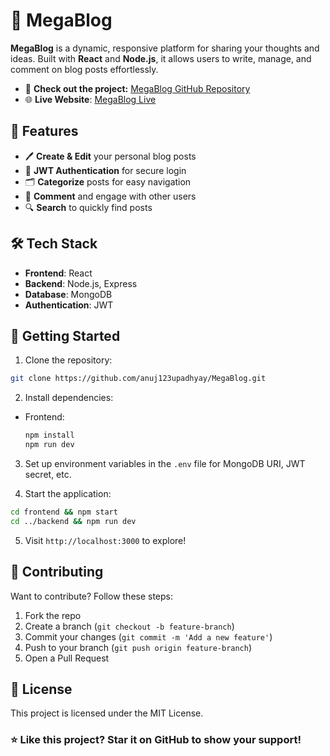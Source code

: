 # 📝 MegaBlog

**MegaBlog** is a dynamic, responsive platform for sharing your thoughts and ideas. Built with **React** and **Node.js**, it allows users to write, manage, and comment on blog posts effortlessly.

- 🔗 **Check out the project:** [MegaBlog GitHub Repository](https://github.com/anuj123upadhyay/MegaBlog)
- 🌐 **Live Website**: [MegaBlog Live](mega-blog-8587.vercel.app/)

## 🌟 Features

- 🖊️ **Create & Edit** your personal blog posts
- 🔑 **JWT Authentication** for secure login
- 🗂️ **Categorize** posts for easy navigation
- 💬 **Comment** and engage with other users
- 🔍 **Search** to quickly find posts

## 🛠️ Tech Stack

- **Frontend**: React
- **Backend**: Node.js, Express
- **Database**: MongoDB
- **Authentication**: JWT

## 🚀 Getting Started

1. Clone the repository:
```bash
git clone https://github.com/anuj123upadhyay/MegaBlog.git
```

2. Install dependencies:
- Frontend:
    ```bash
    npm install
    npm run dev
    ```

3. Set up environment variables in the `.env` file for MongoDB URI, JWT secret, etc.

4. Start the application:

```bash
cd frontend && npm start
cd ../backend && npm run dev
```

5. Visit `http://localhost:3000` to explore!

## 🤝 Contributing
Want to contribute? Follow these steps:

1. Fork the repo
2. Create a branch (`git checkout -b feature-branch`)
3. Commit your changes (`git commit -m 'Add a new feature'`)
4. Push to your branch (`git push origin feature-branch`)
5. Open a Pull Request

## 📜 License
This project is licensed under the MIT License.

### ⭐ Like this project? Star it on GitHub to show your support!
